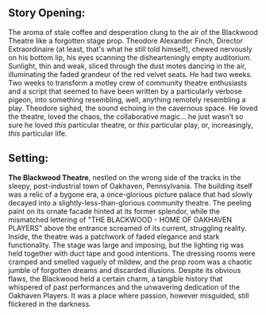 ## Story Opening:

The aroma of stale coffee and desperation clung to the air of the Blackwood Theatre like a forgotten stage prop. Theodore Alexander Finch, Director Extraordinaire (at least, that's what he still told himself), chewed nervously on his bottom lip, his eyes scanning the dishearteningly empty auditorium. Sunlight, thin and weak, sliced through the dust motes dancing in the air, illuminating the faded grandeur of the red velvet seats. He had two weeks. Two weeks to transform a motley crew of community theatre enthusiasts and a script that seemed to have been written by a particularly verbose pigeon, into something resembling, well, anything remotely resembling a play. Theodore sighed, the sound echoing in the cavernous space. He loved the theatre, loved the chaos, the collaborative magic… he just wasn’t so sure he loved *this* particular theatre, or *this* particular play, or, increasingly, *this* particular life.

## Setting:

**The Blackwood Theatre**, nestled on the wrong side of the tracks in the sleepy, post-industrial town of Oakhaven, Pennsylvania. The building itself was a relic of a bygone era, a once-glorious picture palace that had slowly decayed into a slightly-less-than-glorious community theatre. The peeling paint on its ornate facade hinted at its former splendor, while the mismatched lettering of "THE BLACKWOOD - HOME OF OAKHAVEN PLAYERS" above the entrance screamed of its current, struggling reality. Inside, the theatre was a patchwork of faded elegance and stark functionality. The stage was large and imposing, but the lighting rig was held together with duct tape and good intentions. The dressing rooms were cramped and smelled vaguely of mildew, and the prop room was a chaotic jumble of forgotten dreams and discarded illusions. Despite its obvious flaws, the Blackwood held a certain charm, a tangible history that whispered of past performances and the unwavering dedication of the Oakhaven Players. It was a place where passion, however misguided, still flickered in the darkness.
